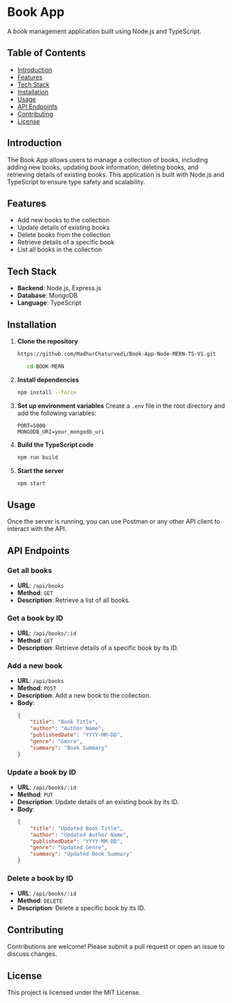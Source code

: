 # Book App

A book management application built using Node.js and TypeScript.

## Table of Contents
- [Introduction](#introduction)
- [Features](#features)
- [Tech Stack](#tech-stack)
- [Installation](#installation)
- [Usage](#usage)
- [API Endpoints](#api-endpoints)
- [Contributing](#contributing)
- [License](#license)

## Introduction

The Book App allows users to manage a collection of books, including adding new books, updating book information, deleting books, and retrieving details of existing books. This application is built with Node.js and TypeScript to ensure type safety and scalability.

## Features

- Add new books to the collection
- Update details of existing books
- Delete books from the collection
- Retrieve details of a specific book
- List all books in the collection

## Tech Stack

- **Backend**: Node.js, Express.js
- **Database**: MongoDB
- **Language**: TypeScript

## Installation

1. **Clone the repository**
    ```bash
    https://github.com/MadhurChaturvedi/Book-App-Node-MERN-TS-V1.git
 
    ```
    ```bash
       cd BOOK-MERN
    ```

2. **Install dependencies**
    ```bash
    npm install --force
    ```

3. **Set up environment variables**
    Create a `.env` file in the root directory and add the following variables:
    ```
    PORT=5000
    MONGODB_URI=your_mongodb_uri
    ```

4. **Build the TypeScript code**
    ```bash
    npm run build
    ```

5. **Start the server**
    ```bash
    npm start
    ```

## Usage

Once the server is running, you can use Postman or any other API client to interact with the API.

## API Endpoints

### Get all books
- **URL**: `/api/books`
- **Method**: `GET`
- **Description**: Retrieve a list of all books.

### Get a book by ID
- **URL**: `/api/books/:id`
- **Method**: `GET`
- **Description**: Retrieve details of a specific book by its ID.

### Add a new book
- **URL**: `/api/books`
- **Method**: `POST`
- **Description**: Add a new book to the collection.
- **Body**: 
    ```json
    {
        "title": "Book Title",
        "author": "Author Name",
        "publishedDate": "YYYY-MM-DD",
        "genre": "Genre",
        "summary": "Book Summary"
    }
    ```

### Update a book by ID
- **URL**: `/api/books/:id`
- **Method**: `PUT`
- **Description**: Update details of an existing book by its ID.
- **Body**: 
    ```json
    {
        "title": "Updated Book Title",
        "author": "Updated Author Name",
        "publishedDate": "YYYY-MM-DD",
        "genre": "Updated Genre",
        "summary": "Updated Book Summary"
    }
    ```

### Delete a book by ID
- **URL**: `/api/books/:id`
- **Method**: `DELETE`
- **Description**: Delete a specific book by its ID.

## Contributing

Contributions are welcome! Please submit a pull request or open an issue to discuss changes.

## License

This project is licensed under the MIT License.
